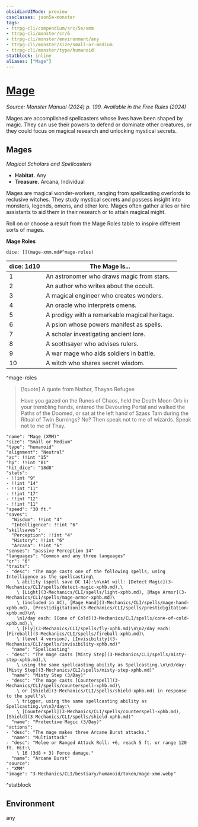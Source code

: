 ```yaml
---
obsidianUIMode: preview
cssclasses: json5e-monster
tags:
- ttrpg-cli/compendium/src/5e/xmm
- ttrpg-cli/monster/cr/6
- ttrpg-cli/monster/environment/any
- ttrpg-cli/monster/size/small-or-medium
- ttrpg-cli/monster/type/humanoid
statblock: inline
aliases: ["Mage"]
---
```

# [Mage](3-Mechanics\CLI\bestiary\humanoid/mage-xmm.md)
*Source: Monster Manual (2024) p. 199. Available in the Free Rules (2024)*  

Mages are accomplished spellcasters whose lives have been shaped by magic. They can use their powers to defend or dominate other creatures, or they could focus on magical research and unlocking mystical secrets.

## Mages

*Magical Scholars and Spellcasters*

- **Habitat.** Any  
- **Treasure.** Arcana, Individual  

Mages are magical wonder-workers, ranging from spellcasting overlords to reclusive witches. They study mystical secrets and possess insight into monsters, legends, omens, and other lore. Mages often gather allies or hire assistants to aid them in their research or to attain magical might.

Roll on or choose a result from the Mage Roles table to inspire different sorts of mages.

**Mage Roles**

`dice: [](mage-xmm.md#^mage-roles)`

| dice: 1d10 | The Mage Is... |
|------------|----------------|
| 1 | An astronomer who draws magic from stars. |
| 2 | An author who writes about the occult. |
| 3 | A magical engineer who creates wonders. |
| 4 | An oracle who interprets omens. |
| 5 | A prodigy with a remarkable magical heritage. |
| 6 | A psion whose powers manifest as spells. |
| 7 | A scholar investigating ancient lore. |
| 8 | A soothsayer who advises rulers. |
| 9 | A war mage who aids soldiers in battle. |
| 10 | A witch who shares secret wisdom. |
^mage-roles

> [!quote] A quote from Nathor, Thayan Refugee  
> 
> Have you gazed on the Runes of Chaos, held the Death Moon Orb in your trembling hands, entered the Devouring Portal and walked the Paths of the Doomed, or sat at the left hand of Szass Tam during the Ritual of Twin Burnings? No? Then speak not to me of wizards. Speak not to me of Thay.


```statblock
"name": "Mage (XMM)"
"size": "Small or Medium"
"type": "humanoid"
"alignment": "Neutral"
"ac": !!int "15"
"hp": !!int "81"
"hit_dice": "18d8"
"stats":
- !!int "9"
- !!int "14"
- !!int "11"
- !!int "17"
- !!int "12"
- !!int "11"
"speed": "30 ft."
"saves":
  "Wisdom": !!int "4"
  "Intelligence": !!int "6"
"skillsaves":
  "Perception": !!int "4"
  "History": !!int "6"
  "Arcana": !!int "6"
"senses": "passive Perception 14"
"languages": "Common and any three languages"
"cr": "6"
"traits":
- "desc": "The mage casts one of the following spells, using Intelligence as the spellcasting\
    \ ability (spell save DC 14):\n\nAt will: [Detect Magic](3-Mechanics/CLI/spells/detect-magic-xphb.md),\
    \ [Light](3-Mechanics/CLI/spells/light-xphb.md), [Mage Armor](3-Mechanics/CLI/spells/mage-armor-xphb.md)\
    \ (included in AC), [Mage Hand](3-Mechanics/CLI/spells/mage-hand-xphb.md), [Prestidigitation](3-Mechanics/CLI/spells/prestidigitation-xphb.md)\n\
    \n1/day each: [Cone of Cold](3-Mechanics/CLI/spells/cone-of-cold-xphb.md),\
    \ [Fly](3-Mechanics/CLI/spells/fly-xphb.md)\n\n2/day each: [Fireball](3-Mechanics/CLI/spells/fireball-xphb.md)\
    \ (level 4 version), [Invisibility](3-Mechanics/CLI/spells/invisibility-xphb.md)"
  "name": "Spellcasting"
- "desc": "The mage casts [Misty Step](3-Mechanics/CLI/spells/misty-step-xphb.md),\
    \ using the same spellcasting ability as Spellcasting.\n\n3/day: [Misty Step](3-Mechanics/CLI/spells/misty-step-xphb.md)"
  "name": "Misty Step (3/Day)"
- "desc": "The mage casts [Counterspell](3-Mechanics/CLI/spells/counterspell-xphb.md)\
    \ or [Shield](3-Mechanics/CLI/spells/shield-xphb.md) in response to the spell's\
    \ trigger, using the same spellcasting ability as Spellcasting.\n\n3/day:\
    \ [Counterspell](3-Mechanics/CLI/spells/counterspell-xphb.md), [Shield](3-Mechanics/CLI/spells/shield-xphb.md)"
  "name": "Protective Magic (3/Day)"
"actions":
- "desc": "The mage makes three Arcane Burst attacks."
  "name": "Multiattack"
- "desc": "Melee or Ranged Attack Roll: +6, reach 5 ft. or range 120 ft. Hit:\
    \ 16 (3d8 + 3) Force damage."
  "name": "Arcane Burst"
"source":
- "XMM"
"image": "3-Mechanics/CLI/bestiary/humanoid/token/mage-xmm.webp"
```
^statblock

## Environment

any